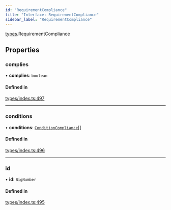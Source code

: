 ```yaml
---
id: "RequirementCompliance"
title: "Interface: RequirementCompliance"
sidebar_label: "RequirementCompliance"
---
```


[types](../../../modules/Types/Types.md).RequirementCompliance

## Properties

### complies

• **complies**: `boolean`

#### Defined in

[types/index.ts:497](https://github.com/PolymeshAssociation/polymesh-sdk/blob/07a4c5b0/src/types/index.ts#L497)

___

### conditions

• **conditions**: [`ConditionCompliance`](../ConditionCompliance/ConditionCompliance.md)[]

#### Defined in

[types/index.ts:496](https://github.com/PolymeshAssociation/polymesh-sdk/blob/07a4c5b0/src/types/index.ts#L496)

___

### id

• **id**: `BigNumber`

#### Defined in

[types/index.ts:495](https://github.com/PolymeshAssociation/polymesh-sdk/blob/07a4c5b0/src/types/index.ts#L495)
